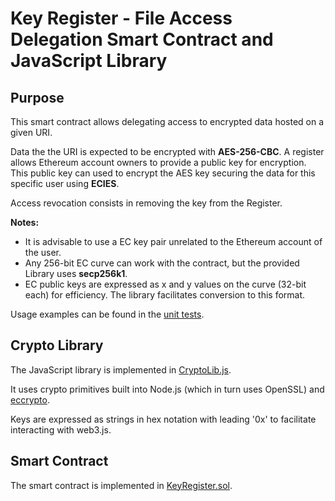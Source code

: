 # Key Register - File Access Delegation Smart Contract and JavaScript Library

## Purpose 

This smart contract allows delegating access to encrypted data hosted on a given URI. 

Data the the URI is expected to be encrypted with **AES-256-CBC**. A register allows Ethereum account owners to provide a public key for encryption. This public key can used to encrypt the AES key securing the data for this specific user using **ECIES**.

Access revocation consists in removing the key from the Register.

**Notes:**

- It is advisable to use a EC key pair unrelated to the Ethereum account of the user. 
- Any 256-bit EC curve can work with the contract, but the provided Library uses **secp256k1**.
- EC public keys are expressed as x and y values on the curve (32-bit each) for efficiency. The library facilitates conversion to this format.

Usage examples can be found in the [unit tests](https://github.com/cryptonicsconsulting/keyRegister/blob/master/test/keyRegister.js).

## Crypto Library

The JavaScript library is implemented in [CryptoLib.js](https://github.com/cryptonicsconsulting/keyRegister/blob/master/cryptoLib.js). 

It uses crypto primitives built into Node.js (which in turn uses OpenSSL) and [eccrypto](https://github.com/bitchan/eccrypto).

Keys are expressed as strings in hex notation with leading '0x' to facilitate interacting with web3.js.

## Smart Contract

The smart contract is implemented in [KeyRegister.sol](https://github.com/cryptonicsconsulting/keyRegister/blob/master/contracts/KeyRegister.sol).

